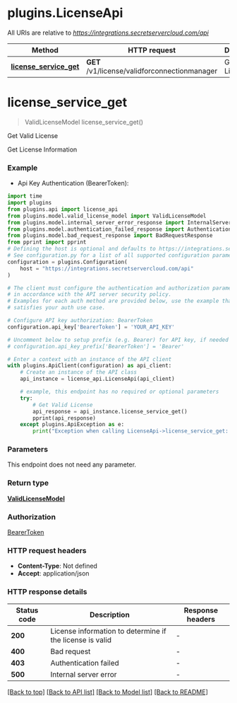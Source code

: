 # plugins.LicenseApi

All URIs are relative to *https://integrations.secretservercloud.com/api*

Method | HTTP request | Description
------------- | ------------- | -------------
[**license_service_get**](LicenseApi.md#license_service_get) | **GET** /v1/license/validforconnectionmanager | Get Valid License


# **license_service_get**
> ValidLicenseModel license_service_get()

Get Valid License

Get License Information

### Example

* Api Key Authentication (BearerToken):

```python
import time
import plugins
from plugins.api import license_api
from plugins.model.valid_license_model import ValidLicenseModel
from plugins.model.internal_server_error_response import InternalServerErrorResponse
from plugins.model.authentication_failed_response import AuthenticationFailedResponse
from plugins.model.bad_request_response import BadRequestResponse
from pprint import pprint
# Defining the host is optional and defaults to https://integrations.secretservercloud.com/api
# See configuration.py for a list of all supported configuration parameters.
configuration = plugins.Configuration(
    host = "https://integrations.secretservercloud.com/api"
)

# The client must configure the authentication and authorization parameters
# in accordance with the API server security policy.
# Examples for each auth method are provided below, use the example that
# satisfies your auth use case.

# Configure API key authorization: BearerToken
configuration.api_key['BearerToken'] = 'YOUR_API_KEY'

# Uncomment below to setup prefix (e.g. Bearer) for API key, if needed
# configuration.api_key_prefix['BearerToken'] = 'Bearer'

# Enter a context with an instance of the API client
with plugins.ApiClient(configuration) as api_client:
    # Create an instance of the API class
    api_instance = license_api.LicenseApi(api_client)

    # example, this endpoint has no required or optional parameters
    try:
        # Get Valid License
        api_response = api_instance.license_service_get()
        pprint(api_response)
    except plugins.ApiException as e:
        print("Exception when calling LicenseApi->license_service_get: %s\n" % e)
```


### Parameters
This endpoint does not need any parameter.

### Return type

[**ValidLicenseModel**](ValidLicenseModel.md)

### Authorization

[BearerToken](../README.md#BearerToken)

### HTTP request headers

 - **Content-Type**: Not defined
 - **Accept**: application/json


### HTTP response details

| Status code | Description | Response headers |
|-------------|-------------|------------------|
**200** | License information to determine if the license is valid |  -  |
**400** | Bad request |  -  |
**403** | Authentication failed |  -  |
**500** | Internal server error |  -  |

[[Back to top]](#) [[Back to API list]](../README.md#documentation-for-api-endpoints) [[Back to Model list]](../README.md#documentation-for-models) [[Back to README]](../README.md)

